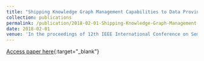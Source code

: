 ```yaml
---
title: "Shipping Knowledge Graph Management Capabilities to Data Providers and Consumers"
collection: publications
permalink: /publication/2018-02-01-Shipping-Knowledge-Graph-Management-Capabilities-to-Data-Providers-and-Consumers
date: 2018-02-01
venue: 'In the proceedings of 12th IEEE International Conference on Semantic Computing, ICSC 2018, Laguna Hills, CA, USA, January 31 - February 2, 2018'
---
```

[Access paper here](https://doi.org/10.1109/ICSC.2018.00011){:target="_blank"}
